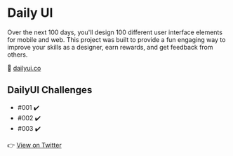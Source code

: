 # Daily UI

Over the next 100 days, you'll design 100 different user interface elements for mobile and web. This project was built to provide a fun engaging way to improve your skills as a designer, earn rewards, and get feedback from others.

:link: [dailyui.co](https://www.dailyui.co/)

## DailyUI Challenges

* []() #001 :heavy_check_mark:
* []() #002 :heavy_check_mark:
* []() #003 :heavy_check_mark:

:point_right: [View on Twitter](https://twitter.com/alexduart)
